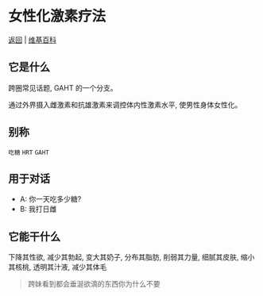 # 女性化激素疗法

[返回](../README.md) | [维基百科](https://zh.wikipedia.org/wiki/%E5%A5%B3%E6%80%A7%E5%8C%96%E6%BF%80%E7%B4%A0%E7%96%97%E6%B3%95)

## 它是什么

跨圈常见话题, GAHT 的一个分支。

通过外界摄入雌激素和抗雄激素来调控体内性激素水平, 使男性身体女性化。

## 别称

`吃糖` `HRT` `GAHT`

## 用于对话

- A: 你一天吃多少糖?
- B: 我打日雌

## 它能干什么

下降其性欲, 减少其勃起, 变大其奶子, 分布其脂肪, 削弱其力量, 细腻其皮肤, 缩小其核桃, 透明其汁液, 减少其体毛

> 跨妹看到都会垂涎欲滴的东西你为什么不要
